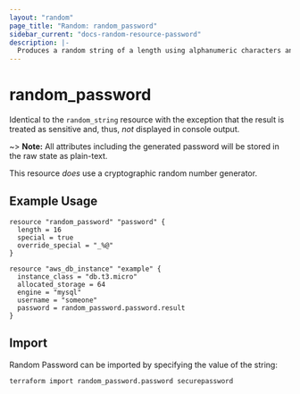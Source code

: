 ```yaml
---
layout: "random"
page_title: "Random: random_password"
sidebar_current: "docs-random-resource-password"
description: |-
  Produces a random string of a length using alphanumeric characters and optionally special characters. The result will not be displayed to console.
---
```


# random\_password

Identical to the `random_string` resource with the exception that the
result is treated as sensitive and, thus, _not_ displayed in console output.

~> **Note:** All attributes including the generated password will be stored in
the raw state as plain-text.

This resource *does* use a cryptographic random number generator.

## Example Usage

```hcl
resource "random_password" "password" {
  length = 16
  special = true
  override_special = "_%@"
}

resource "aws_db_instance" "example" {
  instance_class = "db.t3.micro"
  allocated_storage = 64
  engine = "mysql"
  username = "someone"
  password = random_password.password.result
}
```
## Import

Random Password can be imported by specifying the value of the string:

```
terraform import random_password.password securepassword
```
